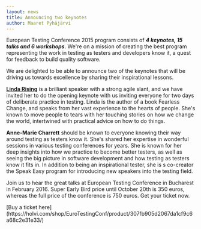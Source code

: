 ```yaml
---
layout: news
title: Announcing two keynotes
author: Maaret Pyhäjärvi
---
```


European Testing Conference 2015 program consists of <i><b>4 keynotes, 15 talks and 6 workshops</b></i>. We're on a mission of creating the best program representing the work in testing as testers and developers know it, a quest for feedback to build quality software.
<p>
We are delighted to be able to announce two of the keynotes that will be driving us towards excellence by sharing their inspirational lessons.
<p>
<a href="http://www.lindarising.org"><b>Linda Rising</b></a> is a brilliant speaker with a strong agile slant, and we have invited her to do the opening keynote with us inviting everyone for two days of deliberate practice in testing. Linda is the author of a book Fearless Change, and speaks from her vast experience to the hearts of people. She's known to move people to tears with her touching stories on how we change the world, intertwined with practical advice on how to do things.
<p>
<b>Anne-Marie Charrett</b> should be known to everyone knowing their way around testing as testers know it. She's shared her expertise in wonderful sessions in various testing conferences for years. She is known for her deep insights into how we practice to become better testers, as well as seeing the big picture in software development and how testing as testers know it fits in. In addition to being an inspirational tester, she is s co-creator the Speak Easy program for introducing new speakers into the testing field.
<p>
Join us to hear the great talks at European Testing Conference in Bucharest in February 2016. Super Early Bird price until October 20th is 350 euros, whereas the full price of the conference is 750 euros. Get your ticket now.
<p>
<span class="important">
[Buy a ticket here](https://holvi.com/shop/EuroTestingConf/product/307fb905d2067da1cf9c6a68c2e31e33/)
</span>
